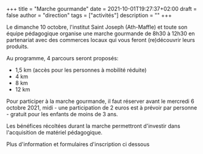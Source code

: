 +++
title       = "Marche gourmande"
date        = 2021-10-01T19:27:37+02:00
draft       = false
author      = "direction"
tags        = ["activités"]
description = ""
+++

Le dimanche 10 octobre, l'institut Saint Joseph (Ath-Maffle) et toute son équipe pédagogique organise une marche gourmande de 8h30 à 12h30 en partenariat avec des commerces locaux qui vous feront (re)découvrir leurs produits.

Au programme, 4 parcours seront proposés:

* 1,5 km (accès pour les personnes à mobilité réduite)
* 4 km
* 8 km
* 12 km

Pour participer à la marche gourmande, il faut réserver avant le mercredi 6 octobre 2021, midi - une participation de 2 euros est à prévoir par personne - gratuit pour les enfants de moins de 3 ans.

Les bénéfices récoltées durant la marche permettront d'investir dans  l'acquisition de matériel pédagogique.

Plus d'information et formulaires d'inscription ci dessous
